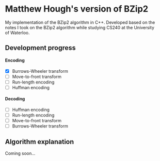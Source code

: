 # Matthew Hough's version of BZip2
My implementation of the BZip2 algorithm in C++. Developed based on the notes I took on the BZip2 algorithm while studying CS240 at the University of Waterloo.

## Development progress

#### Encoding
- [x] Burrows-Wheeler transform
- [ ] Move-to-front transform
- [ ] Run-length encoding
- [ ] Huffman encoding

#### Decoding
- [ ] Huffman encoding
- [ ] Run-length encoding
- [ ] Move-to-front transform
- [ ] Burrows-Wheeler transform

## Algorithm explanation
Coming soon...
